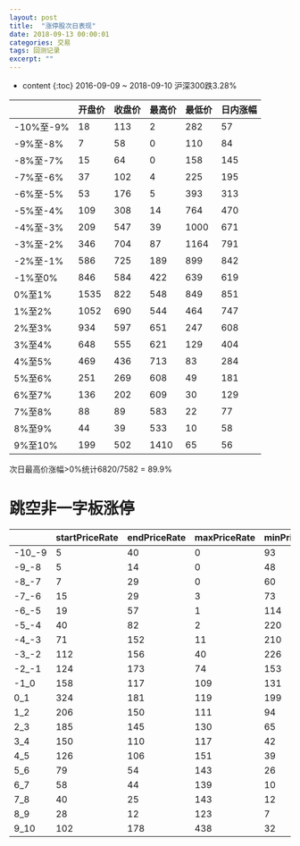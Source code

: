 ```yaml
---
layout: post
title:  "涨停股次日表现"
date: 2018-09-13 00:00:01
categories: 交易
tags: 回测记录
excerpt: ""
---
```


* content
{:toc}
2016-09-09 ~ 2018-09-10 沪深300跌3.28%



|           | 开盘价 | 收盘价 | 最高价 | 最低价 | 日内涨幅 |
| --------- | ------ | ------ | ------ | ------ | -------- |
| -10%至-9% | 18     | 113    | 2      | 282    | 57       |
| -9%至-8%  | 7      | 58     | 0      | 110    | 84       |
| -8%至-7%  | 15     | 64     | 0      | 158    | 145      |
| -7%至-6%  | 37     | 102    | 4      | 225    | 195      |
| -6%至-5%  | 53     | 176    | 5      | 393    | 313      |
| -5%至-4%  | 109    | 308    | 14     | 764    | 470      |
| -4%至-3%  | 209    | 547    | 39     | 1000   | 671      |
| -3%至-2%  | 346    | 704    | 87     | 1164   | 791      |
| -2%至-1%  | 586    | 725    | 189    | 899    | 842      |
| -1%至0%   | 846    | 584    | 422    | 639    | 619      |
| 0%至1%    | 1535   | 822    | 548    | 849    | 851      |
| 1%至2%    | 1052   | 690    | 544    | 464    | 747      |
| 2%至3%    | 934    | 597    | 651    | 247    | 608      |
| 3%至4%    | 648    | 555    | 621    | 129    | 404      |
| 4%至5%    | 469    | 436    | 713    | 83     | 284      |
| 5%至6%    | 251    | 269    | 608    | 49     | 181      |
| 6%至7%    | 136    | 202    | 609    | 30     | 129      |
| 7%至8%    | 88     | 89     | 583    | 22     | 77       |
| 8%至9%    | 44     | 39     | 533    | 10     | 58       |
| 9%至10%   | 199    | 502    | 1410   | 65     | 56       |



次日最高价涨幅>0%统计6820/7582 = 89.9%



# 跳空非一字板涨停

|        | startPriceRate | endPriceRate | maxPriceRate | minPriceRate | indayRateRate |
| ------ | -------------- | ------------ | ------------ | ------------ | ------------- |
| -10_-9 | 5              | 40           | 0            | 93           | 26            |
| -9_-8  | 5              | 14           | 0            | 48           | 39            |
| -8_-7  | 7              | 29           | 0            | 60           | 44            |
| -7_-6  | 15             | 29           | 3            | 73           | 52            |
| -6_-5  | 19             | 57           | 1            | 114          | 93            |
| -5_-4  | 40             | 82           | 2            | 220          | 133           |
| -4_-3  | 71             | 152          | 11           | 210          | 184           |
| -3_-2  | 112            | 156          | 40           | 226          | 172           |
| -2_-1  | 124            | 173          | 74           | 153          | 187           |
| -1_0   | 158            | 117          | 109          | 131          | 139           |
| 0_1    | 324            | 181          | 119          | 199          | 208           |
| 1_2    | 206            | 150          | 111          | 94           | 159           |
| 2_3    | 185            | 145          | 130          | 65           | 116           |
| 3_4    | 150            | 110          | 117          | 42           | 102           |
| 4_5    | 126            | 106          | 151          | 39           | 75            |
| 5_6    | 79             | 54           | 143          | 26           | 43            |
| 6_7    | 58             | 44           | 139          | 10           | 29            |
| 7_8    | 40             | 25           | 143          | 12           | 24            |
| 8_9    | 28             | 12           | 123          | 7            | 11            |
| 9_10   | 102            | 178          | 438          | 32           | 18            |




